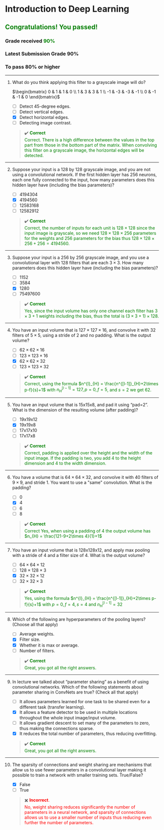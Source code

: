 # **Introduction to Deep Learning**

## <span style="color: green;">**Congratulations! You passed!**</span>

### **Grade received** <span style="color: green;">90%</span>

### **Latest Submission Grade** 90%

### **To pass** 80% or higher

---

1. What do you think applying this filter to a grayscale image will do?

    $\begin{bmatrix}
        0 & 1 & 1 & 0 \\
        1 & 3 & 3 & 1 \\
        -1 & -3 & -3 & -1 \\
        0 & -1 & -1 & 0
    \end{bmatrix}$

   - [ ] Detect 45-degree edges.
   - [ ] Detect vertical edges.
   - [x] Detect horizontal edges.
   - [ ] Detecting image contrast.

    > ✔️ <span style="color: green;">**Correct**</br>Correct. There is a high difference between the values in the top part from those in the bottom part of the matrix. When convolving this filter on a grayscale image, the horizontal edges will be detected.</span>

---

2. Suppose your input is a 128 by 128 grayscale image, and you are not using a convolutional network. If the first hidden layer has 256 neurons, each one fully connected to the input, how many parameters does this hidden layer have (including the bias parameters)?

    - [ ] 4194304
    - [x] 4194560
    - [ ] 12583168
    - [ ] 12582912

    > ✔️ <span style="color: green;">**Correct**</br>Correct, the number of inputs for each unit is $128 \times 128$ since the input image is grayscale, so we need $128 \times 128 \times 256$ parameters for the weights and $256$ parameters for the bias thus $128 \times 128 \times 256 + 256 = 4194560$.</span>

---

3. Suppose your input is a 256 by 256 grayscale image, and you use a convolutional layer with 128 filters that are each $3 \times 3$. How many parameters does this hidden layer have (including the bias parameters)?

    - [ ] 1152
    - [ ] 3584
    - [x] 1280
    - [ ] 75497600

    > ✔️ <spane style="color: green;">**Correct**</br>Yes, since the input volume has only one channel each filter has $3 \times 3 + 1$ weights including the bias, thus the total is $(3 \times 3 + 1) \times 128$.</span>

---

4. You have an input volume that is $127 \times 127 \times 16$, and convolve it with 32 filters of $5 \times 5$, using a stride of 2 and no padding. What is the output volume?

    - [ ] $62 \times 62 \times 16$
    - [ ] $123 \times 123 \times 16$
    - [x] $62 \times 62 \times 32$
    - [ ] $123 \times 123 \times 32$

    > ✔️ <span style="color: green;">**Correct**</br>Correct, using the formula $n^{l}_{H} = \frac{n^{[l-1]}_{H}+2\times p-f}{s}+1$ with $n^{[l-1]}_{H} = 127, p = 0, f = 5$, and $s = 2$ we get $62$.</span>

---

5. You have an input volume that is 15x15x8, and pad it using “pad=2”. What is the dimension of the resulting volume (after padding)?

    - [ ] 19x19x12
    - [x] 19x19x8
    - [ ] 17x17x10
    - [ ] 17x17x8

    > ✔️ <spane style="color: green;">**Correct**</br>Correct, padding is applied over the height and the width of the input image. If the padding is two, you add 4 to the height dimension and 4 to the width dimension.</span>

---

6. You have a volume that is $64 \times 64 \times 32$, and convolve it with 40 filters of $9 \times 9$, and stride 1. You want to use a "same" convolution. What is the padding?

    - [ ] 0
    - [x] 4
    - [ ] 6
    - [ ] 8

    > ✔️ <spane style="color: green;">**Correct**</br>Correct
Yes, when using a padding of 4 the output volume has $n_{H} = \frac{121-9+2\times 4}{1}+1$</span>

---

7. You have an input volume that is 128x128x12, and apply max pooling with a stride of 4 and a filter size of 4. What is the output volume?

    - [ ] $64 \times 64 \times 12$
    - [ ] $128 \times 128 \times 3$
    - [x] $32 \times 32 \times 12$
    - [ ] $32 \times 32 \times 3$

    > ✔️ <spane style="color: green;">**Correct**</br>Yes, using the formula $n^{l}_{H} = \frac{n^{[l-1]}_{H}+2\times p-f}{s}+1$ with $p = 0, f = 4, s = 4$ and $n^{[l-1]}_{H} = 32$</span>

---

8. Which of the following are hyperparameters of the pooling layers? (Choose all that apply)

    - [ ] Average weights.
    - [x] Filter size.
    - [x] Whether it is max or average.
    - [ ] Number of filters.

    > ✔️ <spane style="color: green;">**Correct**</br>Great, you got all the right answers.</span>

---

9. In lecture we talked about “parameter sharing” as a benefit of using convolutional networks. Which of the following statements about parameter sharing in ConvNets are true? (Check all that apply)

    - [ ] It allows parameters learned for one task to be shared even for a different task (transfer learning).
    - [x] It allows a feature detector to be used in multiple locations throughout the whole input image/input volume.
    - [ ] It allows gradient descent to set many of the parameters to zero, thus making the connections sparse.
    - [x] It reduces the total number of parameters, thus reducing overfitting.

    > ✔️ <spane style="color: green;">**Correct**</br>Great, you got all the right answers.</span>

---

10. The sparsity of connections and weight sharing are mechanisms that allow us to use fewer parameters in a convolutional layer making it possible to train a network with smaller training sets. True/False?

    - [x] False
    - [ ] True

    > ✖️ <span style="color: red;">**Incorrect**.</br>No, weight sharing reduces significantly the number of parameters in a neural network, and sparsity of connections allows us to use a smaller number of inputs thus reducing even further the number of parameters.</span>
